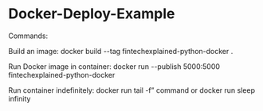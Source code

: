 # Docker-Deploy-Example

Commands:

Build an image: docker build --tag fintechexplained-python-docker .

Run Docker image in container: docker run --publish 5000:5000 fintechexplained-python-docker

Run container indefinitely: docker run <image-name> tail -f” command or docker run <image-name> sleep infinity
